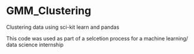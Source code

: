 # GMM_Clustering
Clustering data using sci-kit learn and pandas

This code was used as part of a selcetion process for a machine learning/ data science internship 
